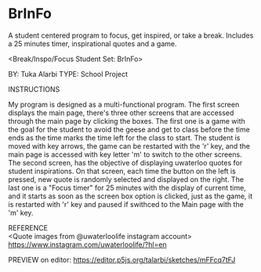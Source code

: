 # BrInFo
 A student centered program to focus, get inspired, or take a break. Includes a 25 minutes timer, inspirational quotes and a game.
 
 <Break/Inspo/Focus Student Set: BrInFo>              
 
 BY: Tuka Alarbi
 TYPE: School Project
           
 INSTRUCTIONS
 
 My program is designed as a multi-functional program.
 The first screen displays the main page, there's three other screens that are accessed
 through the main page by clicking the boxes. The first one is a game with the goal for the student
 to avoid the geese and get to class before the time ends as the time marks the time
 left for the class to start. The student is moved with key arrows, the game can be
 restarted with the 'r' key, and the main page is accessed with key letter 'm' to switch to
 the other screens. The second screen, has the objective of displaying uwaterloo 
 quotes for student inspirations. On that screen, each time the button on the left
 is pressed, new quote is randomly selected and displayed on the right. The last one
 is a "Focus timer" for 25 minutes with the display of current time, and it starts as soon as 
 the screen box option is clicked, just as the game, it is restarted with 'r' key and paused if 
 swithced to the Main page with the 'm' key.
 
 REFERENCE                     
 <Quote images from @uwaterloolife instagram account>
 https://www.instagram.com/uwaterloolife/?hl=en  
 
 PREVIEW on editor:
 https://editor.p5js.org/talarbi/sketches/mFFcq7tFJ
 

